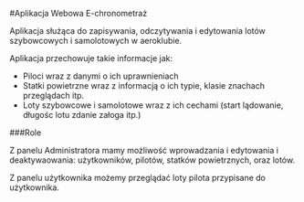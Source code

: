 #Aplikacja Webowa E-chronometraż

Aplikacja służąca do zapisywania, odczytywania i edytowania lotów szybowcowych i samolotowych w aeroklubie.

Aplikacja przechowuje takie informacje jak:


- Piloci wraz z danymi o ich uprawnieniach
- Statki powietrzne wraz z informacją o ich typie, klasie znachach przeglądach itp.
- Loty szybowcowe i samolotowe wraz z ich cechami (start lądowanie, długośc lotu zdanie załoga itp.)

###Role

Z panelu Administratora mamy możliwość
wprowadzania i edytowania i deaktywaowania: użytkowników, pilotów, statków powietrznych, oraz lotów.

Z panelu użytkownika możemy przeglądać loty pilota przypisane do użytkownika.  
